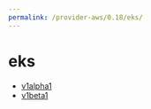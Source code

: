 ```yaml
---
permalink: /provider-aws/0.18/eks/
---
```


# eks



* [v1alpha1](v1alpha1/index.md)
* [v1beta1](v1beta1/index.md)